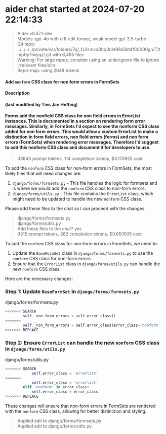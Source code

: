 
# aider chat started at 2024-07-20 22:14:33

> Aider v0.37.1-dev  
> Models: gpt-4o with diff edit format, weak model gpt-3.5-turbo  
> Git repo: ../../../../private/var/folders/7q/_fx2smvd0hq3nkt98d3kt4f00000gn/T/tmp0y7lwyqz/.git with 6,485 files  
> Warning: For large repos, consider using an .aiderignore file to ignore irrelevant files/dirs.  
> Repo-map: using 2048 tokens  

#### Add `nonform` CSS class for non form errors in FormSets  
#### Description  
#### 	   
#### 		(last modified by Ties Jan Hefting)  
#### 	   
#### Forms add the nonfield CSS class for non field errors in ErrorList instances. This is documented in a section on ​rendering form error messages. Similarly, in FormSets I'd expect to see the nonform CSS class added for non form errors. This would allow a custom ErrorList to make a distinction in form field errors, non field errors (forms) and non form errors (FormSets) when rendering error messages. Therefore I'd suggest to add this nonform CSS class and document it for developers to use.  
> 33843 prompt tokens, 114 completion tokens, $0.170925 cost  

To add the `nonform` CSS class for non-form errors in FormSets, the most likely files that will need changes are:

1. `django/forms/formsets.py` - This file handles the logic for formsets and is where we would add the `nonform` CSS class to non-form errors.
2. `django/forms/utils.py` - This file contains the `ErrorList` class, which might need to be updated to handle the new `nonform` CSS class.

Please add these files to the chat so I can proceed with the changes.

> django/forms/formsets.py  
> django/forms/utils.py  
> Add these files to the chat? yes  
> 9315 prompt tokens, 262 completion tokens, $0.050505 cost  

To add the `nonform` CSS class for non-form errors in FormSets, we need to:

1. Update the `BaseFormSet` class in `django/forms/formsets.py` to use the `nonform` CSS class for non-form errors.
2. Ensure that the `ErrorList` class in `django/forms/utils.py` can handle the new `nonform` CSS class.

Here are the necessary changes:

### Step 1: Update `BaseFormSet` in `django/forms/formsets.py`

django/forms/formsets.py
```python
<<<<<<< SEARCH
        self._non_form_errors = self.error_class()
=======
        self._non_form_errors = self.error_class(error_class='nonform')
>>>>>>> REPLACE
```

### Step 2: Ensure `ErrorList` can handle the new `nonform` CSS class in `django/forms/utils.py`

django/forms/utils.py
```python
<<<<<<< SEARCH
            self.error_class = 'errorlist'
=======
            self.error_class = 'errorlist'
        elif 'nonform' in error_class:
            self.error_class = error_class
>>>>>>> REPLACE
```

These changes will ensure that non-form errors in FormSets are rendered with the `nonform` CSS class, allowing for better distinction and styling.

> Applied edit to django/forms/formsets.py  
> Applied edit to django/forms/utils.py  
